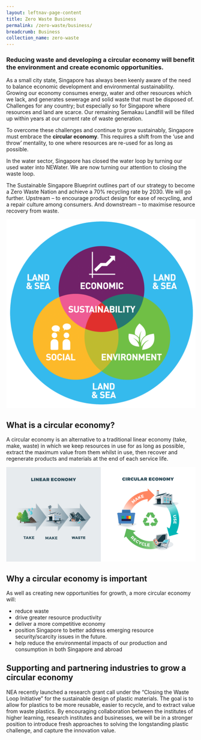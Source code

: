 ```yaml
---
layout: leftnav-page-content
title: Zero Waste Business
permalink: /zero-waste/business/
breadcrumb: Business
collection_name: zero-waste
---
```


### Reducing waste and developing a circular economy will benefit the environment and create economic opportunities.

As a small city state, Singapore has always been keenly aware of the need to balance economic development and environmental sustainability. Growing our economy consumes energy, water and other resources which we lack, and generates sewerage and solid waste that must be disposed of. Challenges for any country; but especially so for Singapore where resources and land are scarce. Our remaining Semakau Landfill will be filled up within years at our current rate of waste generation.

To overcome these challenges and continue to grow sustainably, Singapore must embrace the **circular economy**. This requires a shift from the ‘use and throw’ mentality, to one where resources are re-used for as long as possible. 

In the water sector, Singapore has closed the water loop by turning our used water into NEWater. We are now turning our attention to closing the waste loop. 

The Sustainable Singapore Blueprint outlines part of our strategy to become a Zero Waste Nation and achieve a 70% recycling rate by 2030. We will go further. Upstream – to encourage product design for ease of recycling, and a repair culture among consumers. And downstream – to maximise resource recovery from waste. 

![balance economic development with sustainability](/images/sustainability.png)


## What is a circular economy?

A circular economy is an alternative to a traditional linear economy (take, make, waste) in which we keep resources in use for as long as possible, extract the maximum value from them whilst in use, then recover and regenerate products and materials at the end of each service life.

![Circular Economy](/images/circular.png)


## Why a circular economy is important

As well as creating new opportunities for growth, a more circular economy will:

* reduce waste
* drive greater resource productivity 
* deliver a more competitive economy
* position Singapore to better address emerging resource security/scarcity issues in the future. 
* help reduce the environmental impacts of our production and consumption in both Singapore and abroad


## Supporting and partnering industries to grow a circular economy

NEA recently launched a research grant call under the “Closing the Waste Loop Initiative” for the sustainable design of plastic materials. The goal is to allow for plastics to be more reusable, easier to recycle, and to extract value from waste plastics. By encouraging collaboration between the institutes of higher learning, research institutes and businesses, we will be in a stronger position to introduce fresh approaches to solving the longstanding plastic challenge, and capture the innovation value.

